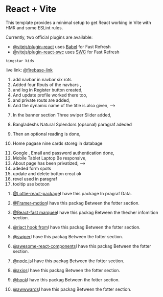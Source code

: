 # React + Vite

This template provides a minimal setup to get React working in Vite with HMR and some ESLint rules.

Currently, two official plugins are available:

- [@vitejs/plugin-react](https://github.com/vitejs/vite-plugin-react/blob/main/packages/plugin-react/README.md) uses [Babel](https://babeljs.io/) for Fast Refresh
- [@vitejs/plugin-react-swc](https://github.com/vitejs/vite-plugin-react-swc) uses [SWC](https://swc.rs/) for Fast Refresh
<!-- weabsait name -->
    kingstar kids

 
live link: 
[@firebase-link](https://assignment-clint.web.app/)
<!-- home page -->
1.  add  navbar in navbar six rots
2. Added four Routs  of the navbars ,
3. and log in Register button created,
4. And update profile worked there too,
5. and private routs are added,
6. And the dynamic name of the title is also given, -->
 <!-- banner section -->
7. In the banner section Three swiper Slider added,

 8. Bangladeshs Natural Splendors (opsonal) paragraf adeded
9. Then an optional reading is done,
10. Home pagase nine cards storeg in databage

<!-- more -->
11.  Google , Email and password authentication done,
12. Mobile Tablet Laptop Be responsive,
13. About page has been privatized, -->
14. adeded form spots
15. update and delete botton creat ok
16. revel used in paragraf
17. tooltip use botoon 

<!-- Two packages are used -->
 1. [@Lottie-react-package](https://www.npmjs.com/package/lottie-react)I have this package In pragraf Data. 
2. [@Framer-motion](https://www.npmjs.com/package/framer-motion)I have this packag Between the fotter section.

3. [@React-fast marquee](https://www.react-fast-marquee.com/)I have this packag Between the thecher infomition section.
4. [@riact hook from](https://react-hook-form.com/)I have this packag Between the fotter section.
5. [@swiper](https://swiperjs.com/get-started)I have this packag Between the fotter section.
6. [@awesome-react-components](https://github.com/brillout/awesome-react-components)I have this packag Between the fotter section.
7. [@node.js](https://www.mongodb.com/docs/drivers/node/v4.1/usage-examples/find/)I have this packag Between the fotter section.
8. [@axios](https://axios-http.com/docs/intro)I have this packag Between the fotter section.
9. [@hook](https://axios-http.com/docs/intro)I have this packag Between the fotter section.
10. [@awwwards](https://www.awwwards.com/)I have this packag Between the fotter section.
